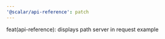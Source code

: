 ```yaml
---
'@scalar/api-reference': patch
---
```


feat(api-reference): displays path server in request example

